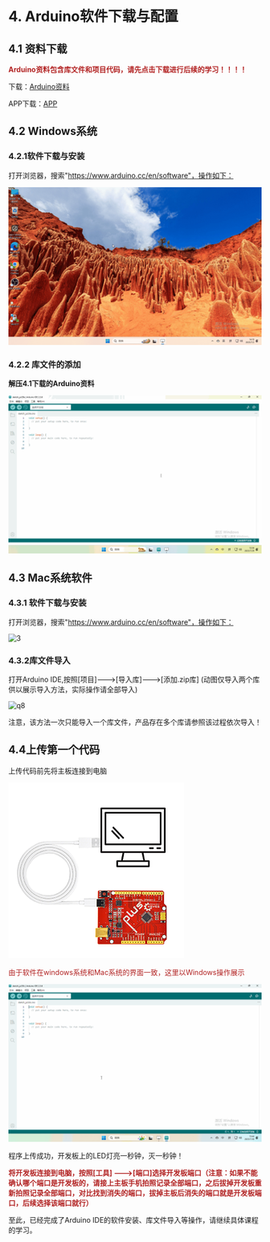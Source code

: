 # 4. Arduino软件下载与配置

## 4.1 资料下载

<font color=#B22222>**Arduino资料包含库文件和项目代码，请先点击下载进行后续的学习！！！！**</font>

下载：[Arduino资料](./Arduino)

APP下载：[APP](./APP.7z)

## 4.2 Windows系统

### 4.2.1软件下载与安装

打开浏览器，搜索"https://www.arduino.cc/en/software"，操作如下：

![2](./media/2.gif)

### 4.2.2 库文件的添加

**解压4.1下载的Arduino资料**

![q8](./media/q8.gif)

## 4.3 Mac系统软件

### 4.3.1 软件下载与安装

打开浏览器，搜索"https://www.arduino.cc/en/software"，操作如下：

![3](./media/3.gif)

### 4.3.2库文件导入

打开Arduino IDE,按照[项目]--->[导入库]--->[添加.zip库] (动图仅导入两个库供以展示导入方法，实际操作请全部导入)

![q8](./media/q8-1753845655270-1.gif)



注意，该方法一次只能导入一个库文件，产品存在多个库请参照该过程依次导入！

## 4.4上传第一个代码

上传代码前先将主板连接到电脑

![image-20250730134957544](./media/image-20250730134957544.png)

<font color=#B22222>由于软件在windows系统和Mac系统的界面一致，这里以Windows操作展示</font>

![q8q](./media/q8q.gif)

程序上传成功，开发板上的LED灯亮一秒钟，灭一秒钟！

<font color=#B22222>**将开发板连接到电脑，按照[工具] --->[端口]选择开发板端口（注意：如果不能确认哪个端口是开发板的，请接上主板手机拍照记录全部端口，之后拔掉开发板重新拍照记录全部端口，对比找到消失的端口，拔掉主板后消失的端口就是开发板端口，后续选择该端口就行）**</font>

至此，已经完成了Arduino IDE的软件安装、库文件导入等操作，请继续具体课程的学习。

